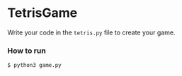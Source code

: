 TetrisGame
========

Write your code in the `tetris.py` file to create your game.

### How to run

```
$ python3 game.py
```
